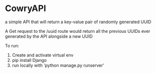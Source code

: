 # CowryAPI
a simple API that will return a key-value pair of randomly generated UUID

A Get request to the /uuid route would return all the previous UUIDs ever generated by the API alongside a new UUID

To run:
1. Create and activate virtual env
2. pip install Django
3. run locally with 'python manage.py runserver'
